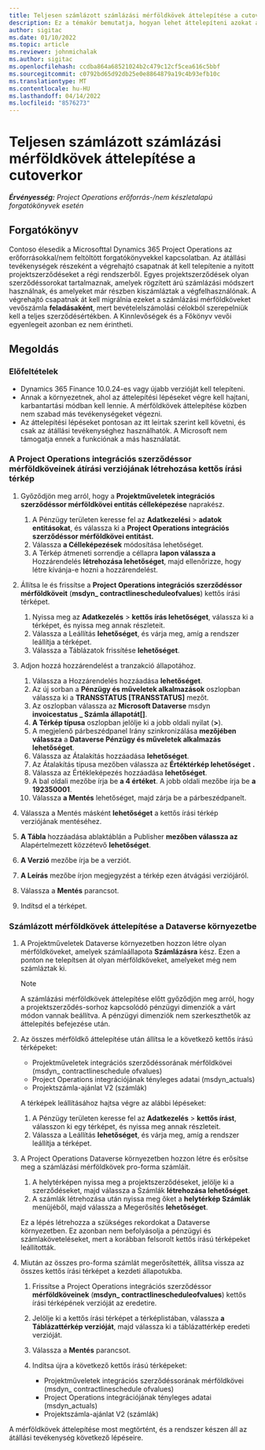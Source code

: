```yaml
---
title: Teljesen számlázott számlázási mérföldkövek áttelepítése a cutoverkor
description: Ez a témakör bemutatja, hogyan lehet áttelepíteni azokat a rögzített árú számlázási mérföldköveket, amelyeket az élő adás dátuma előtt számláztak ki a vevőnek a nyitott projektszerződésekért.
author: sigitac
ms.date: 01/10/2022
ms.topic: article
ms.reviewer: johnmichalak
ms.author: sigitac
ms.openlocfilehash: ccdba864a68521024b2c479c12cf5cea616c5bbf
ms.sourcegitcommit: c0792bd65d92db25e0e8864879a19c4b93efb10c
ms.translationtype: MT
ms.contentlocale: hu-HU
ms.lasthandoff: 04/14/2022
ms.locfileid: "8576273"
---
```

# <a name="migrate-fully-invoiced-billing-milestones-at-cutover"></a>Teljesen számlázott számlázási mérföldkövek áttelepítése a cutoverkor

_**Érvényesség:** Project Operations erőforrás-/nem készletalapú forgatókönyvek esetén_

## <a name="scenario"></a>Forgatókönyv

Contoso élesedik a Microsofttal Dynamics 365 Project Operations az erőforrásokkal/nem feltöltött forgatókönyvekkel kapcsolatban. Az átállási tevékenységek részeként a végrehajtó csapatnak át kell telepítenie a nyitott projektszerződéseket a régi rendszerből. Egyes projektszerződések olyan szerződéssorokat tartalmaznak, amelyek rögzített árú számlázási módszert használnak, és amelyeket már részben kiszámláztak a végfelhasználónak. A végrehajtó csapatnak át kell migrálnia ezeket a számlázási mérföldköveket vevőszámla **feladásaként**, mert bevételelszámolási célokból szerepelniük kell a teljes szerződésértékben. A Kinnlevőségek és a Főkönyv vevői egyenlegeit azonban ez nem érintheti.

## <a name="solution"></a>Megoldás

### <a name="prerequisites"></a>Előfeltételek

- Dynamics 365 Finance 10.0.24-es vagy újabb verzióját kell telepíteni.
- Annak a környezetnek, ahol az áttelepítési lépéseket végre kell hajtani, karbantartási módban kell lennie. A mérföldkövek áttelepítése közben nem szabad más tevékenységeket végezni.
- Az áttelepítési lépéseket pontosan az itt leírtak szerint kell követni, és csak az átállási tevékenységhez használhatók. A Microsoft nem támogatja ennek a funkciónak a más használatát.

### <a name="create-a-cutover-version-of-the-project-operations-integration-contract-line-milestones-dual-write-map"></a>A Project Operations integrációs szerződéssor mérföldköveinek átírási verziójának létrehozása kettős írási térkép 

1. Győződjön meg arról, hogy a **Projektműveletek integrációs szerződéssor mérföldkövei entitás célleképezése** naprakész. 

    1. A Pénzügy területen keresse fel az **Adatkezelési** \> **adatok entitásokat**, és válassza ki a **Project Operations integrációs szerződéssor mérföldkövei entitást.** 
    2. Válassza **a Célleképezések** módosítása lehetőséget. 
    3. A Térkép átmeneti sorrendje a céllapra **lapon válassza a** Hozzárendelés **létrehozása lehetőséget**, majd ellenőrizze, hogy létre kívánja-e hozni a hozzárendelést.

2. Állítsa le és frissítse a **Project Operations integrációs szerződéssor mérföldköveit** (**msdyn\_ contractlinescheduleofvalues**) kettős írási térképet. 

    1. Nyissa meg az **Adatkezelés** \> **kettős írás lehetőséget**, válassza ki a térképet, és nyissa meg annak részleteit. 
    2. Válassza a Leállítás **lehetőséget**, és várja meg, amíg a rendszer leállítja a térképet. 
    3. Válassza a Táblázatok frissítése **lehetőséget**.

3. Adjon hozzá hozzárendelést a tranzakció állapotához.

    1. Válassza a Hozzárendelés hozzáadása **lehetőséget**.
    2. Az új sorban a **Pénzügy és műveletek alkalmazások** oszlopban válassza ki a **TRANSSTATUS \[TRANSSTATUS\]** mezőt.
    3. Az oszlopban válassza az **Microsoft Dataverse** msdyn **invoicestatus \_ Számla állapotát\[\]**.
    4. **A Térkép típusa** oszlopban jelölje ki a jobb oldali nyilat (**\>**).
    5. A megjelenő párbeszédpanel Irány szinkronizálása **mezőjében válassza** a **Dataverse Pénzügy és műveletek alkalmazás lehetőséget**.
    6. Válassza az Átalakítás hozzáadása **lehetőséget**.
    7. Az Átalakítás típusa mezőben válassza az **Értéktérkép lehetőséget** **.**
    8. Válassza az Értékleképezés hozzáadása **lehetőséget**.
    9. A bal oldali mezőbe írja be **a 4 értéket**. A jobb oldali mezőbe írja be **a 192350001**. 
    10. Válassza **a Mentés** lehetőséget, majd zárja be a párbeszédpanelt.

4. Válassza a Mentés másként **lehetőséget** a kettős írási térkép verziójának mentéséhez. 
5. **A Tábla** hozzáadása ablaktáblán a Publisher **mezőben válassza az** Alapértelmezett közzétevő **lehetőséget**.
6. **A Verzió** mezőbe írja be a verziót.
7. **A Leírás** mezőbe írjon megjegyzést a térkép ezen átvágási verziójáról. 
8. Válassza a **Mentés** parancsot.
9. Indítsd el a térképet.

### <a name="migrate-invoiced-milestones-to-the-dataverse-environment"></a>Számlázott mérföldkövek áttelepítése a Dataverse környezetbe

1. A Projektműveletek Dataverse környezetben hozzon létre olyan mérföldköveket, amelyek számlaállapota **Számlázásra** kész. Ezen a ponton ne telepítsen át olyan mérföldköveket, amelyeket még nem számláztak ki.

    > [!NOTE]
    > A számlázási mérföldkövek áttelepítése előtt győződjön meg arról, hogy a projektszerződés-sorhoz kapcsolódó pénzügyi dimenziók a várt módon vannak beállítva. A pénzügyi dimenziók nem szerkeszthetők az áttelepítés befejezése után.

2. Az összes mérföldkő áttelepítése után állítsa le a következő kettős írású térképeket:

    - Projektműveletek integrációs szerződéssorának mérföldkövei (msdyn\_ contractlineschedule ofvalues)
    - Project Operations integrációjának tényleges adatai (msdyn\_actuals)
    - Projektszámla-ajánlat V2 (számlák)

    A térképek leállításához hajtsa végre az alábbi lépéseket:

    1. A Pénzügy területen keresse fel az **Adatkezelés** \> **kettős írást**, válasszon ki egy térképet, és nyissa meg annak részleteit.
    2. Válassza a Leállítás **lehetőséget**, és várja meg, amíg a rendszer leállítja a térképet.

3. A Project Operations Dataverse környezetben hozzon létre és erősítse meg a számlázási mérföldkövek pro-forma számláit. 

    1. A helytérképen nyissa meg a projektszerződéseket, jelölje ki a szerződéseket, majd válassza a Számlák **létrehozása lehetőséget**.
    2. A számlák létrehozása után nyissa meg őket a **helytérkép Számlák** menüjéből, majd válassza a Megerősítés **lehetőséget**.

    Ez a lépés létrehozza a szükséges rekordokat a Dataverse környezetben. Ez azonban nem befolyásolja a pénzügyi és számlaköveteléseket, mert a korábban felsorolt kettős írású térképeket leállították.

4. Miután az összes pro-forma számlát megerősítették, állítsa vissza az összes kettős írási térképet a kezdeti állapotukba.

    1. Frissítse a Project Operations integrációs szerződéssor **mérföldköveinek** (**msdyn\_ contractlinescheduleofvalues**) kettős írási térképének verzióját az eredetire. 
    2. Jelölje ki a kettős írási térképet a térképlistában, válassza **a Táblázattérkép verzióját**, majd válassza ki a táblázattérkép eredeti verzióját.
    3. Válassza a **Mentés** parancsot.
    4. Indítsa újra a következő kettős írású térképeket:

        - Projektműveletek integrációs szerződéssorának mérföldkövei (msdyn\_ contractlineschedule ofvalues)
        - Project Operations integrációjának tényleges adatai (msdyn\_actuals)
        - Projektszámla-ajánlat V2 (számlák)

A mérföldkövek áttelepítése most megtörtént, és a rendszer készen áll az átállási tevékenység következő lépéseire.
